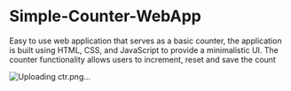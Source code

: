 # Simple-Counter-WebApp
Easy to use web application that serves as a basic counter,
the application is built using HTML, CSS, and JavaScript to provide a minimalistic UI. The counter functionality allows users to increment, reset and save the count


![Uploading ctr.png…]()

